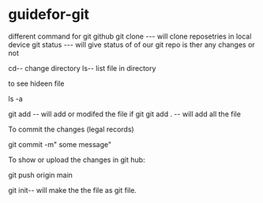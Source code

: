 # guidefor-git
different command for git github
git clone <link> --- will clone reposetries in local device 
git status  --- will give status of of our git repo is ther any changes or not 

cd-- change directory 
ls-- list file in directory 


to see hideen file 

ls -a

git add <file name> -- will add or modifed the file if git
git add . -- will add all the file 

To commit the changes (legal records)

git commit -m" some message"

To show or upload the changes in git hub:

git push origin main

git init-- will make the the file as git file.
